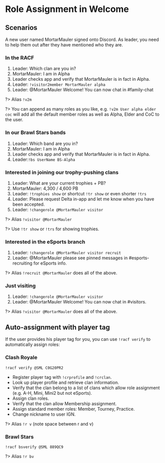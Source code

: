 # Role Assignment in Welcome

## Scenarios

A new user named MortarMauler signed onto Discord. As leader, you need to help them out after they have mentioned who they are.

### In the RACF

1. Leader: Which clan are you in?
2. MortarMauler: I am in Alpha
3. Leader checks app and verify that MortarMauler is in fact in Alpha.
4. Leader: `!visitor2member MortarMauler alpha`
5. Leader: @MortarMauler Welcome! You can now chat in #family-chat

?> Alias `!v2m`

?> You can append as many roles as you like, e.g. `!v2m User alpha elder coc` will add all the default member roles as well as Alpha, Elder and CoC to the user.

### In our Brawl Stars bands

1. Leader: Which band are you in?
2. MortarMauler: I am in Alpha
3. Leader checks app and verify that MortarMauler is in fact in Alpha.
4. Leader:`!bs UserName BS-Alpha`


### Interested in joining our trophy-pushing clans

1. Leader: What are your current trophies + PB?
2. MortarMauler: 4,300 / 4,600 PB
3. Leader:  `!trophies show` or shortcut `!tr show` or even shorter `!trs`
4. Leader: Please request Delta in-app and let me know when you have been accepted.
5. Leader: `!changerole @MortarMauler visitor`

?> Alias `!visitor @MortarMauler`

?> Use `!tr show` or `!trs` for showing trophies.

### Interested in the eSports branch

1. Leader: `!changerole @MortarMauler visitor recruit`
2. Leader: @MortarMauler please see pinned messages in #esports-recruiting for eSports info.

?> Alias `!recruit @MortarMauler` does all of the above.

### Just visiting

1. Leader: `!changerole @MortarMauler visitor`
2. Leader: @MortarMauler Welcome! You can now chat in #visitors.

?> Alias `!visitor @MortarMauler` does all of the above.

## Auto-assignment with player tag

If the user provides his player tag for you, you can use `!racf verify` to automatically assign roles:

### Clash Royale

`!racf verify @SML C0G20PR2`

- Register player tag with `!crprofile` and `!crclan`.
- Look up player profile and retrieve clan information.
- Verify that the clan belong to a list of clans which allow role assignment (e.g. A-H, Mini, Mini2 but not eSports).
- Assign clan roles.
- Verify that the clan allow Membership assignment.
- Assign standard member roles: Member, Tourney, Practice.
- Change nickname to user IGN.

?> Alias `!r v` (note space between r and v)

### Brawl Stars

`!racf bsverify @SML 889QC9`

?> Alias `!r bv`
